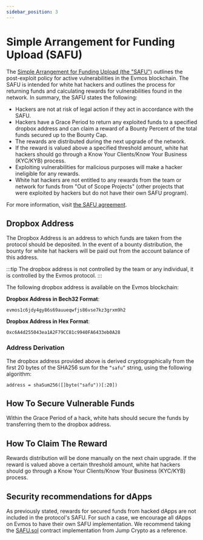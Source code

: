 ```yaml
---
sidebar_position: 3
---
```


# Simple Arrangement for Funding Upload (SAFU)

The [Simple Arrangement for Funding Upload (the "SAFU")](https://github.com/evmos/evmos/tree/main/SAFU.md)
outlines the post-exploit policy for active vulnerabilities in the Evmos blockchain.
The SAFU is intended for white hat hackers
and outlines the process for returning funds and calculating rewards
for vulnerabilities found in the network.
In summary, the SAFU states the following:

- Hackers are not at risk of legal action if they act in accordance
  with the SAFU.
- Hackers have a Grace Period to return any exploited funds
  to a specified dropbox address and can claim a reward of
  a Bounty Percent of the total funds secured up to the Bounty Cap.
- The rewards are distributed during the next upgrade of the network.
- If the reward is valued above a specified threshold amount,
  white hat hackers should go through
  a Know Your Clients/Know Your Business (KYC/KYB) process.
- Exploiting vulnerabilities for malicious purposes
  will make a hacker ineligible for any rewards.
- White hat hackers are not entitled to any rewards from the team or network
  for funds from "Out of Scope Projects" (other projects that were exploited
  by hackers but do not have their own SAFU program).

For more information,
visit [the SAFU agreement](https://github.com/evmos/evmos/tree/main/SAFU.md).

## Dropbox Address

The Dropbox Address is an address to which funds are taken from
the protocol should be deposited.
In the event of a bounty distribution,
the bounty for white hat hackers will be paid out
from the account balance of this address.

:::tip
The dropbox address is not controlled by the team
or any individual, it is controlled by the Evmos protocol.
:::

The following dropbox address is available on the Evmos blockchain:

**Dropbox Address in Bech32 Format**:

```shell
evmos1c6jdy4gy86s69auueqwfjs86vse7kz3grxm9h2
```

**Dropbox Address in Hex Format**:

```shell
0xc6A4d255043ea1A2F79CC81c9940FA6433eb0A28
```

### Address Derivation

The dropbox address provided above is derived cryptographically from the
first 20 bytes of the SHA256 sum for the `“safu”` string,
using the following algorithm:

```shell
address = shaSum256([]byte("safu"))[:20])
```

## How To Secure Vulnerable Funds

Within the Grace Period of a hack,
white hats should secure the funds by transferring them to the dropbox address.

## How To Claim The Reward

Rewards distribution will be done manually on the next chain upgrade.
If the reward is valued above a certain threshold amount,
white hat hackers should go through a
Know Your Clients/Know Your Business (KYC/KYB) process.

## Security recommendations for dApps

As previously stated, rewards for secured funds from hacked dApps
are not included in the protocol's SAFU.
For such a case, we encourage all dApps on Evmos
to have their own SAFU implementation.
We recommend taking the [SAFU.sol](https://github.com/JumpCrypto/Safu/)
contract implementation from Jump Crypto as a reference.
